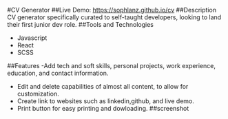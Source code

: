 #CV Generator
##Live Demo: https://sophlanz.github.io/cv
##Description 
CV generator specifically curated to self-taught developers, looking to land their first junior dev role. 
##Tools and Technologies
- Javascript
- React
- SCSS

##Features
-Add tech and soft skills, personal projects, work experience, education, and contact information. 
- Edit and delete capabilities of almost all content, to allow for customization. 
- Create link to websites such as linkedin,github, and live demo. 
- Print button for easy printing and dowloading. 
##screenshot